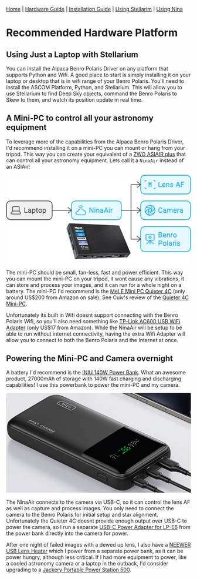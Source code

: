 [Home](../README.md) | [Hardware Guide](./hardware.md) | [Installation Guide](./installation.md) | [Using Stellarim](./stellarium.md) | [Using Nina](./nina.md)

# Recommended Hardware Platform
## Using Just a Laptop with Stellarium
You can install the Alpaca Benro Polaris Driver on any platform that supports Python and Wifi. A good place to start is simply installing it on your laptop or desktop that is in wifi range of your Benro Polaris.  You'll need to install the ASCOM Platform, Python, and Stellarium. This will allow you to use Stellarium to find Deep Sky objects, command the Benro Polaris to Skew to them, and watch its position update in real time.

## A Mini-PC to control all your astronomy equipment
To leverage more of the capabilities from the Alpaca Benro Polaris Driver, I'd recommend installing it on a mini-PC you can mount or hang from your tripod. This way you can create your equivalent of a [ZWO ASIAIR plus](https://www.zwoastro.com/product/asiair-plus/) that can control all your astronomy equipment. Lets call it a `NinaAir` instead of an ASIAir!

![Hardware Architecture](images/abp-hardware.png)

The mini-PC should be small, fan-less, fast and power efficient. This way you can mount the mini-PC on your tripod, it wont cause any vibrations, it can store and process your images, and it can run for a whole night on a battery. The mini-PC I'd recommend is the [MeLE Mini PC Quieter 4C](https://www.amazon.com/MeLE-Mini-Quieter-4C-Astrophotography/dp/B0CP3YL6J7) (only around US$200 from Amazon on sale). See Cuiv's review of the [Quieter 4C Mini-PC](https://www.youtube.com/watch?app=desktop&v=j8lcDyw1toQ). 


Unfortunately its built in Wifi doesnt support connecting with the Benro Polaris Wifi, so you'll also need something like [TP-Link AC600 USB WiFi Adapter](https://www.amazon.com/wireless-USB-WiFi-Adapter-PC/dp/B07P5PRK7J/) (only US$17 from Amazon). While the NinaAir will be setup to be able to run without internet connectivity, having the extra Wifi Adapter will allow you to connect to both the Benro Polaris and the Internet at once.

## Powering the Mini-PC and Camera overnight
A battery I'd recommend is the [INIU 140W Power Bank](https://www.amazon.com.au/dp/B0CB1FWNMK). What an awesome product, 27000mAh of storage with 140W fast charging and discharging capabilities! I use this powerbank to power the mini-PC and my camera. 

![INIU 140W Power Bank](images/battery.png)

The NinaAir connects to the camera via USB-C, so it can control the lens AF as well as capture and process images. You only need to connect the camera to the Benro Polaris for initial setup and star alignment. Unfortunately the Quieter 4C doesnt provide enough output over USB-C to power the camera, so I run a separate [USB-C Power Adapter for LP-E6](https://www.amazon.com.au/dp/B08PD8Z3JG) from the power bank  directly into the camera for power. 

After one night of failed images with a dewed up lens, I also have a [NEEWER USB Lens Heater](https://www.amazon.com/Telescope-Temperature-Regulator-Condensation-Astrophotography/dp/B0C6Q4YFFC) which I power from a separate power bank, as it can be power hungry, although less critical. If I had more equipment to power, like a cooled astronomy camera or a laptop in the outback, I'd consider upgrading to a [Jackery Portable Power Station 500](https://www.amazon.com.au/Jackery-Portable-Explorer-Generator-Adventure/dp/B08744R27F).



